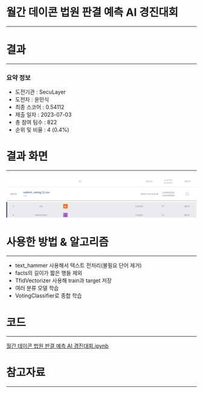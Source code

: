 # 월간 데이콘 법원 판결 예측 AI 경진대회
-----------------------------------
# 결과
-----------------------------------
### 요약 정보
  * 도전기관 : SecuLayer
  * 도전자 : 윤민식
  * 최종 스코어 : 0.54112
  * 제출 일자 : 2023-07-03
  * 총 참여 팀수 : 822
  * 순위 및 비율 : 4 (0.4%)
# 결과 화면
-----------------------------------
![score](./img/score.PNG)
![rank](./img/rank.PNG)
# 사용한 방법 & 알고리즘
----------------------------------
  * text_hammer 사용해서 텍스트 전처리(불필요 단어 제거)
  * facts의 길이가 짧은 행들 제외
  * TfidVectorizer 사용해 train과 target 저장
  * 여러 분류 모델 학습
  * VotingClassifier로 종합 학습
# 코드
----------------------------------
[월간 데이콘 법원 판결 예측 AI 경진대회.ipynb](./월간_데이콘_법원_판결_예측_AI_경진대회.ipynb)
# 참고자료
----------------------------------
